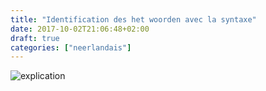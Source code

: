 ```yaml
---
title: "Identification des het woorden avec la syntaxe"
date: 2017-10-02T21:06:48+02:00
draft: true
categories: ["neerlandais"]
---
```


![explication](/hetWoorden_forme.png)
